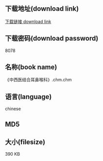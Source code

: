 ## 下载地址(download link)
[下载链接 download link](https://tutu365.netlify.app/?s=%E3%80%8A%E4%B8%AD%E8%A5%BF%E5%8C%BB%E7%BB%93%E5%90%88%E8%80%B3%E9%BC%BB%E5%96%89%E7%A7%91%E3%80%8B.chm)

## 下载密码(download password)
8078

## 名称(book name)
《中西医结合耳鼻喉科》.chm.chm

## 语言(language)
chinese

## MD5


## 大小(filesize)
390 KB
